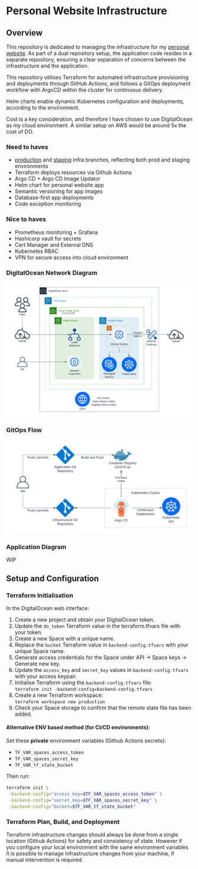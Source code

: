 # Personal Website Infrastructure

## Overview

This repository is dedicated to managing the infrastructure for my [personal website](https://github.com/markwcodes/personal-website). As part of a dual repository setup, the application code resides in a separate repository, ensuring a clear separation of concerns between the infrastructure and the application.

This repository utilises Terraform for automated infrastructure provisioning and deployments through GitHub Actions, and follows a GitOps deployment workflow with ArgoCD within the cluster for continuous delivery.

Helm charts enable dynamic Kubernetes configuration and deployments, according to the environment.

Cost is a key consideration, and therefore I have chosen to use DigitalOcean as my cloud environment. A similar setup on AWS would be around 5x the cost of DO.

### Need to haves

- [production](https://github.com/markwcodes/personal-website-infra/tree/production) and [staging](https://github.com/markwcodes/personal-website-infra/tree/staging) infra branches, reflecting both prod and staging environments
- Terraform deploys resources via Github Actions
- Argo CD + Argo CD Image Updator
- Helm chart for personal website app
- Semantic versioning for app images
- Database-first app deployments
- Code exception monitoring

### Nice to haves

- Prometheus monitoring + Grafana
- Hashicorp vault for secrets
- Cert Manager and External DNS
- Kubernetes RBAC
- VPN for secure access into cloud environment

### DigitalOcean Network Diagram

![DigitalOcean network diagram](assets/images/DO-network-diagram.png)

### GitOps Flow

![GitOps diagram](assets/images/DO-gitops-diagram.png)

### Application Diagram

WIP

## Setup and Configuration

### Terraform Initialisation

In the DigitalOcean web interface:

1. Create a new project and obtain your DigitalOcean token.
2. Update the `do_token` Terraform value in the terraform.tfvars file with your token.
3. Create a new Space with a unique name.
4. Replace the `bucket` Terraform value in `backend-config.tfvars` with your unique Space name.
5. Generate access credentials for the Space under API -> Space keys -> Generate new key.
6. Update the `access_key` and `secret_key` values in `backend-config.tfvars` with your access keypair.
7. Initialise Terraform using the `backend-config.tfvars` file:\
   `terraform init -backend-config=backend-config.tfvars`
8. Create a new Terraform workspace:\
   `terraform workspace new production`
9. Check your Space storage to confirm that the remote state file has been added.

#### Alternative ENV based method (for CI/CD environments):

Set these **private** environment variables (Github Actions secrets):

- `TF_VAR_spaces_access_token`
- `TF_VAR_spaces_secret_key`
- `TF_VAR_tf_state_bucket`

Then run:

``` bash
terraform init \
 -backend-config="access_key=$TF_VAR_spaces_access_token" \
 -backend-config="secret_key=$TF_VAR_spaces_secret_key" \
 -backend-config="bucket=$TF_VAR_tf_state_bucket"
```

### Terraform Plan, Build, and Deployment

Terraform infrastructure changes should always be done from a single location (Github Actions) for safety and consistency of state. However if you configure your local environment with the same environment variables it is possible to manage infrastructure changes from your machine, if manual intervention is required.
